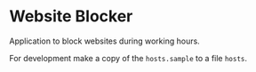 # Website Blocker

Application to block websites during working hours.

For development make a copy of the ```hosts.sample``` to a file ```hosts```.

